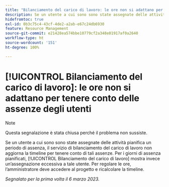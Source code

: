```yaml
---
title: "Bilanciamento del carico di lavoro: le ore non si adattano per tenere conto delle assenze degli utenti"
description: Se un utente a cui sono sono state assegnate delle attività pianifica un periodo di assenza, il servizio di bilanciamento del carico di lavoro non aggiorna la timeline per tenere conto di tali assenze. Per i giorni di assenza pianificati, Bilanciamento del carico di lavoro mostra invece un’assegnazione eccessiva a tale utente. Per regolare le ore, l’amministratore deve accedere al progetto e ricalcolare la timeline.
hidefromtoc: true
exl-id: 0b3c75c4-43cf-4de2-a2ab-e67c24db6930
feature: Resource Management
source-git-commit: e21428ea574bbe10779cf2a348e01917af0a2640
workflow-type: ht
source-wordcount: '151'
ht-degree: 100%

---
```


# [!UICONTROL Bilanciamento del carico di lavoro]: le ore non si adattano per tenere conto delle assenze degli utenti

>[!NOTE]
>
>Questa segnalazione è stata chiusa perché il problema non sussiste.

Se un utente a cui sono sono state assegnate delle attività pianifica un periodo di assenza, il servizio di bilanciamento del carico di lavoro non aggiorna la timeline per tenere conto di tali assenze. Per i giorni di assenza pianificati, [!UICONTROL Bilanciamento del carico di lavoro] mostra invece un’assegnazione eccessiva a tale utente. Per regolare le ore, l’amministratore deve accedere al progetto e ricalcolare la timeline.

_Segnalato per la prima volta il 6 marzo 2023._

